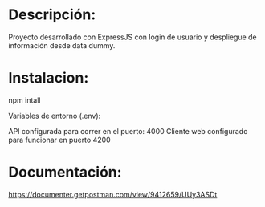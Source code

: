 # Descripción:

Proyecto desarrollado con ExpressJS con login de usuario y despliegue de información desde data dummy.

# Instalacion: 
npm intall

Variables de entorno  (.env):

API configurada para correr en el puerto: 4000
Cliente web configurado para funcionar en puerto 4200

# Documentación:

https://documenter.getpostman.com/view/9412659/UUy3ASDt


